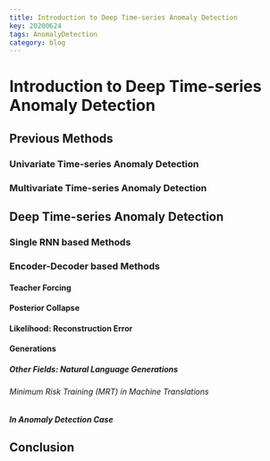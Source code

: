 ```yaml
---
title: Introduction to Deep Time-series Anomaly Detection
key: 20200624
tags: AnomalyDetection
category: blog
---
```


# Introduction to Deep Time-series Anomaly Detection

## Previous Methods

### Univariate Time-series Anomaly Detection

### Multivariate Time-series Anomaly Detection

## Deep Time-series Anomaly Detection

### Single RNN based Methods

### Encoder-Decoder based Methods

#### Teacher Forcing

#### Posterior Collapse

#### Likelihood: Reconstruction Error

#### Generations

##### Other Fields: Natural Language Generations

###### Minimum Risk Training (MRT) in Machine Translations

##### In Anomaly Detection Case

## Conclusion
